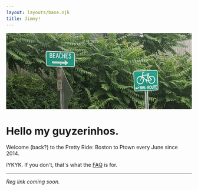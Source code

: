 ```yaml
---
layout: layouts/base.njk
title: Jimmy!
---
```


![Image of two road signs in front of lush foliage. One reads "BIKE ROUTE" and the other "BEACHES"](../img/home_hero.png)

# Hello my guyzerinhos.

Welcome (back?) to the Pretty Ride: Boston to Ptown every June since 2014.

IYKYK. If you don't, that's what the [FAQ](/faq/) is for.

-------

_Reg link coming soon._
